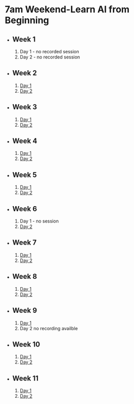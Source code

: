 # 7am Weekend-Learn AI from Beginning

- ## Week 1

   1. Day 1 - no recorded session
   2. Day 2 - no recorded session

- ## Week 2

   1. [Day 1](https://www.facebook.com/iCodeguru/videos/3335740576572466)
   2. [Day 2](https://www.facebook.com/iCodeguru/videos/326690243644276)

- ## Week 3

   1. [Day 1](https://www.facebook.com/iCodeguru/videos/742789204379409)
   2. [Day 2](https://www.facebook.com/iCodeguru/videos/246241158366473)

- ## Week 4

   1. [Day 1](https://www.facebook.com/iCodeguru/videos/1040926463844693)
   2. [Day 2](https://www.facebook.com/iCodeguru/videos/306547788432342)

- ## Week 5

   1. [Day 1](https://www.facebook.com/iCodeguru/videos/838245574741667)
   2. [Day 2](https://www.facebook.com/iCodeguru/videos/216139018222430)

- ## Week 6

   1. Day 1 - no session
   2. [Day 2](https://www.facebook.com/iCodeguru/videos/714825570405406)

- ## Week 7

   1. [Day 1](https://web.facebook.com/iCodeguru/videos/3607534109495655)
   2. [Day 2](https://web.facebook.com/iCodeguru/videos/1084014452789756)

- ## Week 8

   1. [Day 1](https://www.facebook.com/iCodeguru/videos/235394646283819)
   2. [Day 2](https://www.facebook.com/iCodeguru/videos/266765783099307)

- ## Week 9

   1. [Day 1](https://www.facebook.com/iCodeguru/videos/918417686107106)
   2. Day 2 no recording availble

- ## Week 10

   1. [Day 1](https://www.facebook.com/iCodeguru/videos/716092273969434)
   2. [Day 2](https://www.facebook.com/iCodeguru/videos/1625825241574262)

- ## Week 11

   1. [Day 1](https://www.facebook.com/iCodeguru/videos/955635599319424)
   2. [Day 2](https://www.facebook.com/iCodeguru/videos/355382960731482)

<!-- - ## Week 12

   1. [Day 1]()
   2. [Day 2]() -->

<!-- - ## Week 

   1. [Day 1]()
   2. [Day 2]() -->